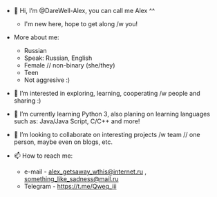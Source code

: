 - 👋 Hi, I’m @DareWell-Alex, you can call me Alex ^^
  - I'm new here, hope to get along /w you!

- More about me:
  - Russian
  - Speak: Russian, English
  - Female // non-binary (she/they)
  - Teen
  - Not aggresive :)

- 👀 I’m interested in exploring, learning, cooperating /w people and sharing :)

- 🌱 I’m currently learning Python 3, also planing on learning languages such as: Java/Java Script, C/C++ and more!

- 💞️ I’m looking to collaborate on interesting projects /w team // one person, maybe even on blogs, etc.

- 📫 How to reach me:
  - e-mail - alex_getsaway_wthis@internet.ru , something_like_sadness@mail.ru
  - Telegram - https://t.me/Qweq_iii

<!---
DareWell-Alex/DareWell-Alex is a ✨ special ✨ repository because its `README.md` (this file) appears on your GitHub profile.
You can click the Preview link to take a look at your changes.
--->
